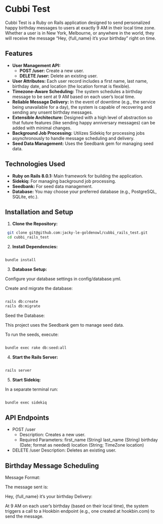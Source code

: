 # Cubbi Test

Cubbi Test is a Ruby on Rails application designed to send personalized happy birthday messages to users at exactly 9 AM in their local time zone. Whether a user is in New York, Melbourne, or anywhere in the world, they will receive the message “Hey, {full_name} it’s your birthday” right on time.

## Features

- **User Management API:**
  - **POST /user:** Create a new user.
  - **DELETE /user:** Delete an existing user.
- **User Attributes:**
  Each user record includes a first name, last name, birthday date, and location (the location format is flexible).
- **Timezone-Aware Scheduling:**
  The system schedules a birthday message to be sent at 9 AM based on each user’s local time.
- **Reliable Message Delivery:**
  In the event of downtime (e.g., the service being unavailable for a day), the system is capable of recovering and sending any unsent birthday messages.
- **Extensible Architecture:**
  Designed with a high level of abstraction so that future features (like sending happy anniversary messages) can be added with minimal changes.
- **Background Job Processing:**
  Utilizes Sidekiq for processing jobs asynchronously to handle message scheduling and delivery.
- **Seed Data Management:**
  Uses the Seedbank gem for managing seed data.

## Technologies Used

- **Ruby on Rails 8.0.1:** Main framework for building the application.
- **Sidekiq:** For managing background job processing.
- **Seedbank:** For seed data management.
- **Database:** You may choose your preferred database (e.g., PostgreSQL, SQLite, etc.).

## Installation and Setup

1. **Clone the Repository:**

```bash
 git clone git@github.com:jacky-le-goldenowl/cubbi_rails_test.git
 cd cubbi_rails_test
```

2. **Install Dependencies:**

```bash

bundle install
```

3. **Database Setup:**

Configure your database settings in config/database.yml.

Create and migrate the database:

```bash

rails db:create
rails db:migrate
```

Seed the Database:

This project uses the Seedbank gem to manage seed data.

To run the seeds, execute:

```bash

bundle exec rake db:seed:all
```

4. **Start the Rails Server:**

```bash

rails server
```

5. **Start Sidekiq:**

In a separate terminal run:

```bash

bundle exec sidekiq
```

## API Endpoints

- POST /user
  - Description: Creates a new user.
  - Required Parameters:
    first_name (String)
    last_name (String)
    birthday (Date; format as needed)
    location (String; TimeZone location)
- DELETE /user
  Description: Deletes an existing user.

## Birthday Message Scheduling

Message Format:

The message sent is:

Hey, {full_name} it’s your birthday
Delivery:

At 9 AM on each user’s birthday (based on their local time), the system triggers a call to a Hookbin endpoint (e.g., one created at hookbin.com) to send the message.
